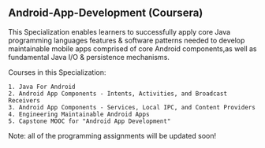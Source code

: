 Android-App-Development (Coursera)
------------------------------------------------------------------------------

This Specialization enables learners to successfully apply core Java programming languages features & software patterns needed to develop maintainable mobile apps
comprised of core Android components,as well as fundamental Java I/O & persistence mechanisms.

Courses in this Specialization:

	1. Java For Android
	2. Android App Components - Intents, Activities, and Broadcast Receivers
	3. Android App Components - Services, Local IPC, and Content Providers
	4. Engineering Maintainable Android Apps
	5. Capstone MOOC for "Android App Development"
	
Note: all of the programming assignments will be updated soon!